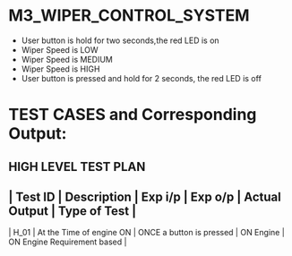 # M3_WIPER_CONTROL_SYSTEM
* User button is hold for two seconds,the red LED is on
* Wiper Speed is LOW
* Wiper Speed is MEDIUM
* Wiper Speed is HIGH
* User button is pressed and hold for 2 seconds, the red LED is off
# TEST CASES and Corresponding Output:
## HIGH LEVEL TEST PLAN
| Test ID | Description | Exp i/p | Exp o/p | Actual Output | Type of Test |
--------------------------------------------------------------------------
| H_01 | At the Time of engine ON | ONCE a button is pressed | ON Engine | ON Engine	Requirement based |

